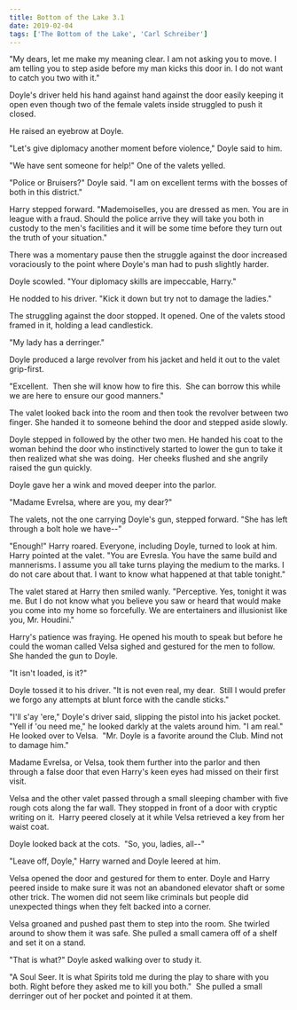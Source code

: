 ```yaml
---
title: Bottom of the Lake 3.1
date: 2019-02-04
tags: ['The Bottom of the Lake', 'Carl Schreiber']
---
```


"My dears, let me make my meaning clear. I am not asking you to move. I am telling you to step aside before my man kicks this door in. I do not want to catch you two with it."

Doyle's driver held his hand against hand against the door easily keeping it open even though two of the female valets inside struggled to push it closed.

He raised an eyebrow at Doyle.

"Let's give diplomacy another moment before violence," Doyle said to him.

"We have sent someone for help!" One of the valets yelled.

"Police or Bruisers?" Doyle said. "I am on excellent terms with the bosses of both in this district."

Harry stepped forward. "Mademoiselles, you are dressed as men. You are in league with a fraud. Should the police arrive they will take you both in custody to the men's facilities and it will be some time before they turn out the truth of your situation."

There was a momentary pause then the struggle against the door increased voraciously to the point where Doyle's man had to push slightly harder.

Doyle scowled. "Your diplomacy skills are impeccable, Harry."

He nodded to his driver. "Kick it down but try not to damage the ladies."

The struggling against the door stopped. It opened. One of the valets stood framed in it, holding a lead candlestick.

"My lady has a derringer."

Doyle produced a large revolver from his jacket and held it out to the valet grip-first.

"Excellent.  Then she will know how to fire this.  She can borrow this while we are here to ensure our good manners."

The valet looked back into the room and then took the revolver between two finger. She handed it to someone behind the door and stepped aside slowly.

Doyle stepped in followed by the other two men. He handed his coat to the woman behind the door who instinctively started to lower the gun to take it then realized what she was doing.  Her cheeks flushed and she angrily raised the gun quickly.

Doyle gave her a wink and moved deeper into the parlor.

"Madame Evrelsa, where are you, my dear?"

The valets, not the one carrying Doyle's gun, stepped forward. "She has left through a bolt hole we have--"

"Enough!" Harry roared. Everyone, including Doyle, turned to look at him. Harry pointed at the valet. "You are Evresla. You have the same build and mannerisms. I assume you all take turns playing the medium to the marks. I do not care about that. I want to know what happened at that table tonight."

The valet stared at Harry then smiled wanly. "Perceptive. Yes, tonight it was me. But I do not know what you believe you saw or heard that would make you come into my home so forcefully. We are entertainers and illusionist like you, Mr. Houdini."

Harry's patience was fraying. He opened his mouth to speak but before he could the woman called Velsa sighed and gestured for the men to follow.  She handed the gun to Doyle.

"It isn't loaded, is it?"

Doyle tossed it to his driver. "It is not even real, my dear.  Still I would prefer we forgo any attempts at blunt force with the candle sticks."

"I'll s'ay 'ere," Doyle's driver said, slipping the pistol into his jacket pocket. "Yell if 'ou need me," he looked darkly at the valets around him. "I am real."  He looked over to Velsa.  "Mr. Doyle is a favorite around the Club. Mind not to damage him."

Madame Evrelsa, or Velsa, took them further into the parlor and then through a false door that even Harry's keen eyes had missed on their first visit.

Velsa and the other valet passed through a small sleeping chamber with five rough cots along the far wall. They stopped in front of a door with cryptic writing on it.  Harry peered closely at it while Velsa retrieved a key from her waist coat.

Doyle looked back at the cots.  "So, you, ladies, all--"

"Leave off, Doyle," Harry warned and Doyle leered at him.

Velsa opened the door and gestured for them to enter. Doyle and Harry peered inside to make sure it was not an abandoned elevator shaft or some other trick. The women did not seem like criminals but people did unexpected things when they felt backed into a corner.

Velsa groaned and pushed past them to step into the room. She twirled around to show them it was safe. She pulled a small camera off of a shelf and set it on a stand.

"That is what?" Doyle asked walking over to study it.

"A Soul Seer. It is what Spirits told me during the play to share with you both. Right before they asked me to kill you both."  She pulled a small derringer out of her pocket and pointed it at them.
